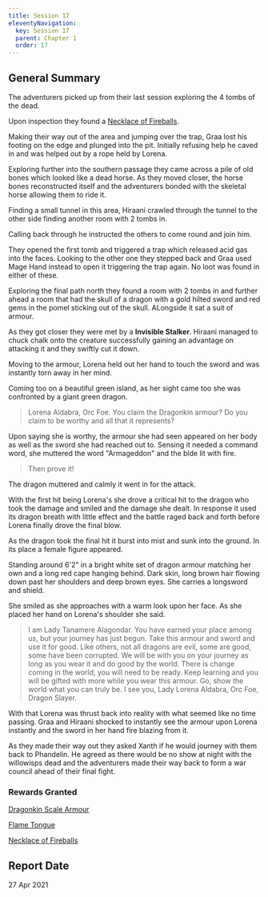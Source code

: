 ```yaml
---
title: Session 17
eleventyNavigation:
  key: Session 17
  parent: Chapter 1
  order: 17
---
```


## General Summary

The adventurers picked up from their last session exploring the 4 tombs of the dead.  

 Upon inspection they found a [Necklace of Fireballs](https://www.dndbeyond.com/magic-items/necklace-of-fireballs).  

 Making their way out of the area and jumping over the trap, Graa lost his footing on the edge and plunged into the pit. Initially refusing help he caved in and was helped out by a rope held by Lorena.  

 Exploring further into the southern passage they came across a pile of old bones which looked like a dead horse. As they moved closer, the horse bones reconstructed itself and the adventurers bonded with the skeletal horse allowing them to ride it.  

 Finding a small tunnel in this area, Hiraani crawled through the tunnel to the other side finding another room with 2 tombs in.  

 Calling back through he instructed the others to come round and join him.  

 They opened the first tomb and triggered a trap which released acid gas into the faces. Looking to the other one they stepped back and Graa used Mage Hand instead to open it triggering the trap again. No loot was found in either of these.  

 Exploring the final path north they found a room with 2 tombs in and further ahead a room that had the skull of a dragon with a gold hilted sword and red gems in the pomel sticking out of the skull. ALongside it sat a suit of armour.  

 As they got closer they were met by a **Invisible Stalker**. Hiraani managed to chuck chalk onto the creature successfully gaining an advantage on attacking it and they swiftly cut it down.  

 Moving to the armour, Lorena held out her hand to touch the sword and was instantly torn away in her mind.  

 Coming too on a beautiful green island, as her sight came too she was confronted by a giant green dragon.  

> Lorena Aldabra, Orc Foe. You claim the Dragonkin armour? Do you claim to be worthy and all that it represents?

 Upon saying she is worthy, the armour she had seen appeared on her body as well as the sword she had reached out to. Sensing it needed a command word, she muttered the word "Armageddon" and the blde lit with fire.  

> Then prove it!

 The dragon muttered and calmly it went in for the attack.  

 With the first hit being Lorena's she drove a critical hit to the dragon who took the damage and smiled and the damage she dealt. In response it used its dragon breath with little effect and the battle raged back and forth before Lorena finally drove the final blow.  

 As the dragon took the final hit it burst into mist and sunk into the ground. In its place a female figure appeared.  

 Standing around 6'2" in a bright white set of dragon armour matching her own and a long red cape hanging behind. Dark skin, long brown hair flowing down past her shoulders and deep brown eyes. She carries a longsword and shield.  

 She smiled as she approaches with a warm look upon her face. As she placed her hand on Lorena's shoulder she said.  

> I am Lady Tanamere Alagondar. You have earned your place among us, but your journey has just begun. Take this armour and sword and use it for good. Like others, not all dragons are evil, some are good, some have been corrupted. We will be with you on your journey as long as you wear it and do good by the world. There is change coming in the world, you will need to be ready. Keep learning and you will be gifted with more while you wear this armour. Go, show the world what you can truly be. I see you, Lady Lorena Aldabra, Orc Foe, Dragon Slayer.

 With that Lorena was thrust back into reality with what seemed like no time passing. Graa and Hiraani shocked to instantly see the armour upon Lorena instantly and the sword in her hand fire blazing from it.  

 As they made their way out they asked Xanth if he would journey with them back to Phandelin. He agreed as there would be no show at night with the willowisps dead and the adventurers made their way back to form a war council ahead of their final fight.

### Rewards Granted

[Dragonkin Scale Armour](https://www.dndbeyond.com/magic-items/3103461-dragonkin-scale-armour)  

 [Flame Tongue](https://www.dndbeyond.com/magic-items/flame-tongue)  

 [Necklace of Fireballs](https://www.dndbeyond.com/magic-items/necklace-of-fireballs)

## Report Date

27 Apr 2021
